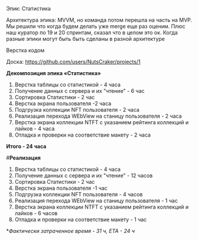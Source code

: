 Эпик: Статистика

Архитектура эпика: MVVM, но команда потом перешла на часть на МVP. Мы решили что когда будем делать уже merge еще раз оценим. Плюс наш куратор по 19 и 20 спринтам, сказал что в целом это ок. Когда разные эпики могут быть быть сделаны в разной архитектуре

Верстка кодом

Доска: https://github.com/users/NutsCraker/projects/1

**Декомпозиция эпика «Статистика»**

1. Верстка таблицы со статистикой - 4 часа
2. Получение данных с сервера и их "чтение" - 6 час
3. Сортировка Статистики - 2 час
4. Верстка экрана пользователя -2 часа
5. Подгрузка коллекции NFT пользователя - 2 часа
6. Реализация перехода WEbView на станицу пользователя - 2 часа
7. Верстка экрана коллекции NTFT с указанием рейтинга коллекций и лайков - 4 часа
8. Отладка и проверки на соответствие макету - 2 часа

**Итого - 24 часа**


#**Реализация**
1. Верстка таблицы со статистикой - 4 часа
2. Получение данных с сервера и их "чтение" - 12 часов
3. Сортировка Статистики - 2 час
4. Верстка экрана пользователя -1 час
5. Подгрузка коллекции NFT пользователя - 4 часов
6. Реализация перехода WEbView на станицу пользователя - 1 час
7. Верстка экрана коллекции NTFT с указанием рейтинга коллекций и лайков - 6 часов
8. Отладка и проверки на соответствие макету - 1 час

**Фактически затраченное время  - 31 ч, ETA - 24 ч*



